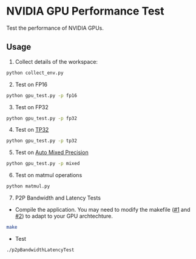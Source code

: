 # NVIDIA GPU Performance Test
Test the performance of NVIDIA GPUs.

## Usage
1. Collect details of the workspace:
```bash
python collect_env.py
```
2. Test on FP16
```bash
python gpu_test.py -p fp16
```
3. Test on FP32
```bash
python gpu_test.py -p fp32
```
4. Test on [TP32](https://blogs.nvidia.com/blog/2020/05/14/tensorfloat-32-precision-format/)
```bash
python gpu_test.py -p tp32
```
5. Test on [Auto Mixed Precision](https://developer.nvidia.com/automatic-mixed-precision)
```bash
python gpu_test.py -p mixed
```
6. Test on matmul operations
```bash
python matmul.py
```
7. P2P Bandwidth and Latency Tests
- Compile the application. You may need to modify the makefile ([#1](https://github.com/aca10jl/NVIDIA_GPU_Performance_Test/blob/71f9883fe170e21dcca2de49625232db3717b248/P2PBandwidthLatency/Makefile#L271) and [#2](https://github.com/aca10jl/NVIDIA_GPU_Performance_Test/blob/71f9883fe170e21dcca2de49625232db3717b248/P2PBandwidthLatency/Makefile#L273)) to adapt to your GPU archtechture. 
```bash
make
```
- Test
```bash
./p2pBandwidthLatencyTest
```
